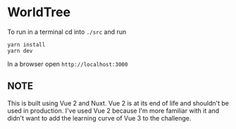 
# WorldTree

To run in a terminal cd into `./src` and run

```
yarn install
yarn dev
```

In a browser open `http://localhost:3000`

## NOTE

This is built using Vue 2 and Nuxt. Vue 2 is at its end of life and shouldn't be used in production. I've used Vue 2 because I'm more familiar with it and didn't want to add the learning curve of Vue 3 to the challenge.
